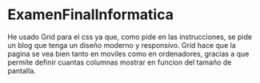 # ExamenFinalInformatica


He usado Grid para el css ya que, como pide en las instrucciones, se pide un blog que tenga un diseño moderno y
responsivo. Grid hace que la pagina se vea bien tanto en moviles como en ordenadores, gracias a que permite
definir cuantas columnas mostrar en funcion del tamaño de pantalla.

